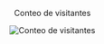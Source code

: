 <div align="center"> 
  <p>Conteo de visitantes</p> 
  <img src="https://profile-counter.glitch.me/{AngelPR22}/count.svg" alt="Conteo de visitantes" /> 
</div>
